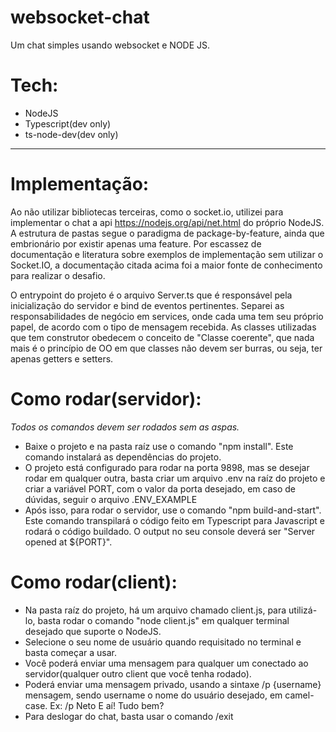 # websocket-chat
Um chat simples usando websocket e NODE JS.

# Tech:
- NodeJS
- Typescript(dev only)
- ts-node-dev(dev only)

----
# Implementação:

Ao não utilizar bibliotecas terceiras, como o socket.io, utilizei para implementar o chat a api https://nodejs.org/api/net.html 
do próprio NodeJS. A estrutura de pastas segue o paradigma de package-by-feature, ainda que embrionário por existir apenas uma feature.
Por escassez de documentação e literatura sobre exemplos de implementação sem utilizar o Socket.IO, a documentação citada acima foi a
maior fonte de conhecimento para realizar o desafio.

O entrypoint do projeto é o arquivo Server.ts que é responsável pela inicialização do servidor e bind de eventos pertinentes. 
Separei as responsabilidades de negócio em services, onde cada uma tem seu próprio papel, de acordo com o tipo de mensagem recebida.
As classes utilizadas que tem construtor obedecem o conceito de "Classe coerente", que nada mais é o princípio de OO em que classes
não devem ser burras, ou seja, ter apenas getters e setters.

# Como rodar(servidor):

*Todos os comandos devem ser rodados sem as aspas.*

- Baixe o projeto e na pasta raíz use o comando "npm install". Este comando instalará as dependências do projeto.
- O projeto está configurado para rodar na porta 9898, mas se desejar rodar em qualquer outra, basta criar um arquivo .env na raíz do projeto e 
criar a variável PORT, com o valor da porta desejado, em caso de dúvidas, seguir o arquivo .ENV_EXAMPLE
- Após isso, para rodar o servidor, use o comando "npm build-and-start". Este comando transpilará o código feito em Typescript para Javascript
e rodará o código buildado. O output no seu console deverá ser "Server opened at ${PORT}".

# Como rodar(client):
- Na pasta raíz do projeto, há um arquivo chamado client.js, para utilizá-lo, basta rodar o comando "node client.js" em qualquer terminal desejado
que suporte o NodeJS.
- Selecione o seu nome de usuário quando requisitado no terminal e basta começar a usar.
- Você poderá enviar uma mensagem para qualquer um conectado ao servidor(qualquer outro client que você tenha rodado).
- Poderá enviar uma mensagem privado, usando a sintaxe /p {username} mensagem, sendo username o nome do usuário desejado, em camel-case. Ex: /p Neto E aí! Tudo bem?
- Para deslogar do chat, basta usar o comando /exit

  
